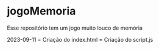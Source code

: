 # jogoMemoria
Esse repositório tem um jogo muito louco de memória


2023-09-11
= Criação do index.html
= Criação do script.js